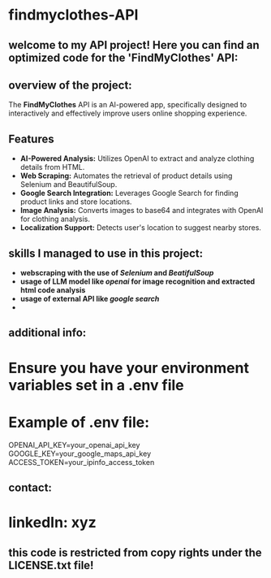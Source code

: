# findmyclothes-API

## welcome to my API project! Here you can find an optimized code for the 'FindMyClothes' API:

## overview of the project:
The **FindMyClothes** API is an AI-powered app, specifically designed to interactively and effectively improve users online shopping experience.

## **Features**
- **AI-Powered Analysis:** Utilizes OpenAI to extract and analyze clothing details from HTML.
- **Web Scraping:** Automates the retrieval of product details using Selenium and BeautifulSoup.
- **Google Search Integration:** Leverages Google Search for finding product links and store locations.
- **Image Analysis:** Converts images to base64 and integrates with OpenAI for clothing analysis.
- **Localization Support:** Detects user's location to suggest nearby stores.

## skills I managed to use in this project:
- **webscraping with the use of *Selenium* and *BeatifulSoup***
- **usage of LLM model like *openai* for image recognition and extracted html code analysis**
- **usage of external API like *google search***
- 

## additional info:
# Ensure you have your environment variables set in a **.env file**
# Example of **.env** file:
OPENAI_API_KEY=your_openai_api_key
GOOGLE_KEY=your_google_maps_api_key
ACCESS_TOKEN=your_ipinfo_access_token

## contact:
# linkedIn: **xyz**


## this code is restricted from copy rights under the **LICENSE.txt** file!

